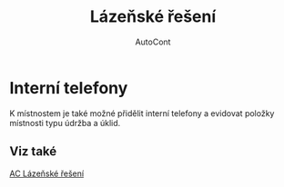 ﻿---
    title: "Lázeňské řešení"
    author: AutoCont
    ms.date: 04/30/2018
    ms.topic: article
    ms.prod: dynamics-nav-2017
    ms.contentlocale: cs-cz
    ms.lasthandoff: 04/30/2018
---

# Interní telefony

K místnostem je také možné přidělit interní telefony a evidovat položky místnosti typu údržba a úklid. 


## <a name="see-also"></a>Viz také
[AC Lázeňské řešení](ac-spa-solution.md)